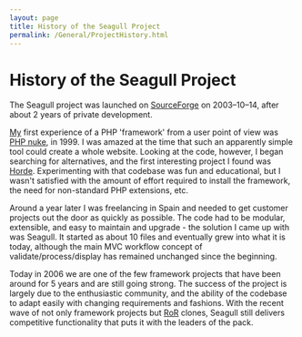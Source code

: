 ```yaml
---
layout: page
title: History of the Seagull Project
permalink: /General/ProjectHistory.html
---
```


<!-- Name: General/ProjectHistory -->
<!-- Version: 2 -->
<!-- Last-Modified: 2006/02/26 13:42:57 -->
<!-- Author: demian -->
<!-- Status: Updated -->

# History of the Seagull Project
The Seagull project was launched on [SourceForge][1] on 2003–10–14, after about 2 years of private development.  

[My][2] first experience of a PHP 'framework' from a user point of view was [PHP nuke][3], in 1999.  I was amazed at the time that such an apparently simple tool could create a whole website.  Looking at the code, however, I began searching for alternatives, and the first interesting project I found was [Horde][4].  Experimenting with that codebase was fun and educational, but I wasn't satisfied with the amount of effort required to install the framework, the need for non-standard PHP extensions, etc.

Around a year later I was freelancing in Spain and needed to get customer projects out the door as quickly as possible.  The code had to be modular, extensible, and easy to maintain and upgrade - the solution I came up with was Seagull.  It started as about 10 files and eventually grew into what it is today, although the main MVC workflow concept of validate/process/display has remained unchanged since the beginning.

Today in 2006 we are one of the few framework projects that have been around for 5 years and are still going strong.  The success of the project is largely due to the enthusiastic community, and the ability of the codebase to adapt easily with changing requirements and fashions.  With the recent wave of not only framework projects but [RoR][5] clones, Seagull still delivers competitive functionality that puts it with the leaders of the pack.

[1]:	http://sf.net
[2]:	/User/DemianTurner.html
[3]:	http://phpnuke.org/
[4]:	http://horde.org
[5]:	http://www.rubyonrails.com/